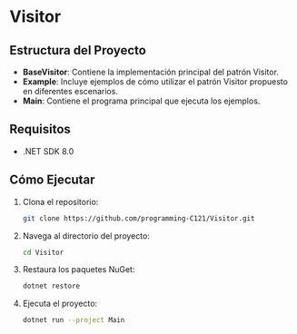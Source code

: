 # Visitor

## Estructura del Proyecto

- **BaseVisitor**: Contiene la implementación principal del patrón Visitor.
- **Example**: Incluye ejemplos de cómo utilizar el patrón Visitor propuesto en diferentes escenarios.
- **Main**: Contiene el programa principal que ejecuta los ejemplos.

## Requisitos

- .NET SDK 8.0

## Cómo Ejecutar

1. Clona el repositorio:
    ```bash
    git clone https://github.com/programming-C121/Visitor.git
    ```
2. Navega al directorio del proyecto:
    ```bash
    cd Visitor
    ```
3. Restaura los paquetes NuGet:
    ```bash
    dotnet restore
    ```
4. Ejecuta el proyecto:
    ```bash
    dotnet run --project Main
    ```
